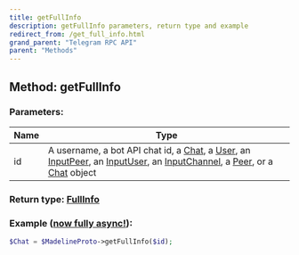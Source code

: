 ```yaml
---
title: getFullInfo
description: getFullInfo parameters, return type and example
redirect_from: /get_full_info.html
grand_parent: "Telegram RPC API"
parent: "Methods"
---
```

## Method: getFullInfo  


### Parameters:

| Name     |    Type       |
|----------|---------------|
|id| A username, a bot API chat id, a [Chat](API_docs/types/Chat.html), a [User](API_docs/types/User.html), an [InputPeer](API_docs/types/InputPeer.html), an [InputUser](API_docs/types/InputUser.html), an [InputChannel](API_docs/types/InputChannel.html), a [Peer](API_docs/types/Peer.html), or a [Chat](API_docs/types/Chat.html) object|

### Return type: [FullInfo](FullInfo.html)

### Example ([now fully async!](https://docs.madelineproto.xyz/docs/ASYNC.html)):


```php
$Chat = $MadelineProto->getFullInfo($id);
```

